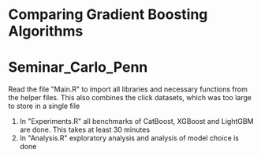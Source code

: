 # Comparing Gradient Boosting Algorithms
# Seminar_Carlo_Penn

Read the file "Main.R" to import all libraries and necessary functions from the helper files.
This also combines the click datasets, which was too large to store in a single file

1. In "Experiments.R" all benchmarks of CatBoost, XGBoost and LightGBM are done. This takes at least 30 minutes
2. In "Analysis.R" exploratory analysis and analysis of model choice is done

